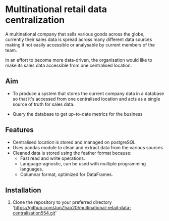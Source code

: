 # Multinational retail data centralization

A multinational company that sells various goods across the globe, currently their sales data is spread across many different data sources making it not easily accessible or analysable by current members of the team.

In an effort to become more data-driven, the organisation would like to make its sales data accessible from one centralised location.

## Aim

- To produce a system that stores the current company data in a database so that it's accessed from one centralised location and acts as a single source of truth for sales data.

- Query the database to get up-to-date metrics for the business

## Features

- Centralised location is stored and managed on postgreSQL
- Uses pandas module to clean and extract data from the various sources
- Cleaned data is stored using the feather format because:
  - Fast read and write operations.
  - Language-agnostic, can be used with multiple programming languages.
  - Columnar format, optimized for DataFrames.

## Installation

1.  Clone the repository to your preferred directory
    'https://github.com/JunZhao20/multinational-retail-data-centralisation554.git'
